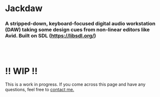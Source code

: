 # Jackdaw
### A stripped-down, keyboard-focused digital audio workstation (DAW) taking some design cues from non-linear editors like Avid. Built on SDL (https://libsdl.org/)
<br><br>

# !! WIP !!
This is a work in progress. If you come across this page and have any questions, feel free to [contact me.](https://charlie-volow.com/contact.html)
